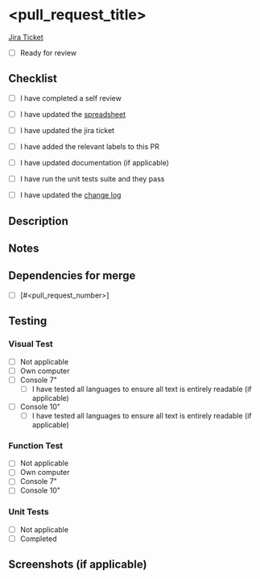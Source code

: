 # <pull_request_title>

[Jira Ticket](<link_to_jira_ticket>)
- [ ] Ready for review

## Checklist
- [ ] I have completed a self review
- [ ] I have updated the [spreadsheet](https://docs.google.com/spreadsheets/d/1277nPOKtBFOk_kCo870_zA460-qlw_kGnYlLPwtnadE/edit#gid=0)
- [ ] I have updated the jira ticket
- [ ] I have added the relevant labels to this PR
- [ ] I have updated documentation (if applicable)
- [ ] I have run the unit tests suite and they pass
- [ ] I have updated the [change log](https://docs.google.com/document/d/1t3s6lQuUcug1Fj8E_i2gBJNvXN0-funwBArG2hsia6k/edit)


## Description

## Notes

## Dependencies for merge
- [ ] [#<pull_request_number>]

## Testing

### Visual Test
- [ ] Not applicable
- [ ] Own computer
- [ ] Console 7"
  - [ ] I have tested all languages to ensure all text is entirely readable (if applicable)
- [ ] Console 10"
  - [ ] I have tested all languages to ensure all text is entirely readable (if applicable)

### Function Test
- [ ] Not applicable
- [ ] Own computer
- [ ] Console 7"
- [ ] Console 10"

### Unit Tests
- [ ] Not applicable
- [ ] Completed

## Screenshots (if applicable)
